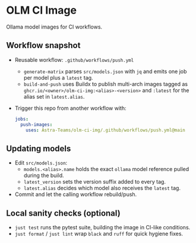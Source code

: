 # OLM CI Image

Ollama model images for CI workflows.

## Workflow snapshot

- Reusable workflow: `.github/workflows/push.yml`
  - `generate-matrix` parses `src/models.json` with `jq` and emits one job per model plus a `latest` tag.
  - `build-and-push` uses Buildx to publish multi-arch images tagged as `ghcr.io/<owner>/olm-ci-img:<alias>-<version>` and `:latest` for the alias set in `latest.alias`.
- Trigger this repo from another workflow with:

  ```yaml
  jobs:
    push-images:
      uses: Astra-Teams/olm-ci-img/.github/workflows/push.yml@main
  ```

## Updating models

- Edit `src/models.json`:
  - `models.<alias>.name` holds the exact `ollama` model reference pulled during the build.
  - `latest_version` sets the version suffix added to every tag.
  - `latest.alias` decides which model also receives the `latest` tag.
- Commit and let the calling workflow rebuild/push.

## Local sanity checks (optional)

- `just test` runs the pytest suite, building the image in CI-like conditions.
- `just format` / `just lint` wrap `black` and `ruff` for quick hygiene fixes.
